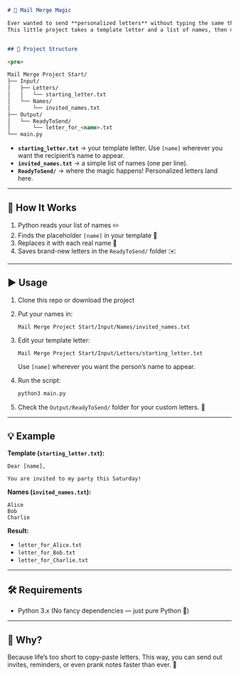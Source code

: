 

````markdown
# 💌 Mail Merge Magic

Ever wanted to send **personalized letters** without typing the same thing 100 times?  
This little project takes a template letter and a list of names, then magically spits out ready-to-send letters for each person. 🪄


## 📂 Project Structure

<pre>

Mail Merge Project Start/
├── Input/
│   ├── Letters/
│   │   └── starting_letter.txt
│   └── Names/
│       └── invited_names.txt
├── Output/
│   └── ReadyToSend/
│       └── letter_for_<name>.txt
└── main.py
````

</pre>

* **`starting_letter.txt`** → your template letter. Use `[name]` wherever you want the recipient’s name to appear.
* **`invited_names.txt`** → a simple list of names (one per line).
* **`ReadyToSend/`** → where the magic happens! Personalized letters land here.

---

## 🚀 How It Works

1. Python reads your list of names ✏️
2. Finds the placeholder `[name]` in your template 📄
3. Replaces it with each real name 👤
4. Saves brand-new letters in the `ReadyToSend/` folder ✉️

---

## ▶️ Usage

1. Clone this repo or download the project
2. Put your names in:

   ```
   Mail Merge Project Start/Input/Names/invited_names.txt
   ```
3. Edit your template letter:

   ```
   Mail Merge Project Start/Input/Letters/starting_letter.txt
   ```

   Use `[name]` wherever you want the person’s name to appear.
4. Run the script:

   ```bash
   python3 main.py
   ```
5. Check the `Output/ReadyToSend/` folder for your custom letters. 🎉

---

## 💡 Example

**Template (`starting_letter.txt`):**

```
Dear [name],

You are invited to my party this Saturday!
```

**Names (`invited_names.txt`):**

```
Alice
Bob
Charlie
```

**Result:**

* `letter_for_Alice.txt`
* `letter_for_Bob.txt`
* `letter_for_Charlie.txt`

---

## 🛠️ Requirements

* Python 3.x
  (No fancy dependencies — just pure Python 🐍)

---

## 🎯 Why?

Because life’s too short to copy-paste letters.
This way, you can send out invites, reminders, or even prank notes faster than ever. 🚀

```

